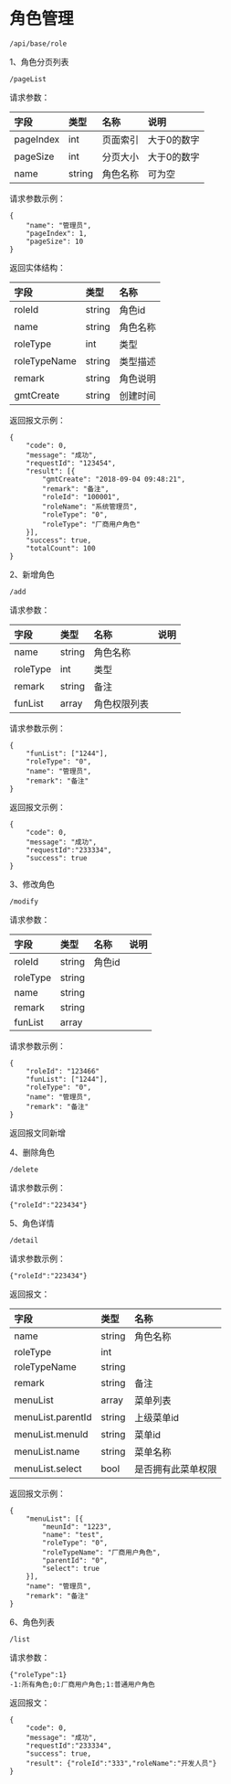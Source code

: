 # 角色管理

```
/api/base/role
```

1、角色分页列表

```
/pageList
```

请求参数：

| 字段 | 类型 | 名称 | 说明 |
| :--- | :--- | :--- | :--- |
| pageIndex | int | 页面索引 | 大于0的数字 |
| pageSize | int | 分页大小 | 大于0的数字 |
| name | string | 角色名称 | 可为空 |

请求参数示例：

```
{
    "name": "管理员",
    "pageIndex": 1,
    "pageSize": 10
}
```

返回实体结构：

| 字段 | 类型 | 名称 |
| :--- | :--- | :--- |
| roleId | string | 角色id |
| name | string | 角色名称 |
| roleType | int | 类型 |
| roleTypeName | string | 类型描述 |
| remark | string | 角色说明 |
| gmtCreate | string | 创建时间 |

返回报文示例：

```
{
    "code": 0,
    "message": "成功",
    "requestId": "123454",
    "result": [{
        "gmtCreate": "2018-09-04 09:48:21",
        "remark": "备注",
        "roleId": "100001",
        "roleName": "系统管理员",
        "roleType": "0",
        "roleType": "厂商用户角色"
    }],
    "success": true,
    "totalCount": 100
}
```

2、新增角色

```
/add
```

请求参数：

| 字段 | 类型 | 名称 | 说明 |
| :--- | :--- | :--- | :--- |
| name | string | 角色名称 |  |
| roleType | int | 类型 |  |
| remark | string | 备注 |  |
| funList | array | 角色权限列表 |  |

请求参数示例：

```
{
    "funList": ["1244"],
    "roleType": "0",
    "name": "管理员",
    "remark": "备注"
}
```

返回报文示例：

```
{
    "code": 0,
    "message": "成功",
    "requestId":"233334",
    "success": true
}
```

3、修改角色

```
/modify
```

请求参数：

| 字段 | 类型 | 名称 | 说明 |
| :--- | :--- | :--- | :--- |
| roleId | string | 角色id |  |
| roleType | string |  |  |
| name | string |  |  |
| remark | string |  |  |
| funList | array |  |  |

请求参数示例：

```
{
    "roleId": "123466"
    "funList": ["1244"],
    "roleType": "0",
    "name": "管理员",
    "remark": "备注"
}
```

返回报文同新增

4、删除角色

```
/delete
```

请求参数示例：

```
{"roleId":"223434"}
```

5、角色详情

```
/detail
```

请求参数示例：

```
{"roleId":"223434"}
```

返回报文：

| 字段 | 类型 | 名称 |
| :--- | :--- | :--- |
| name | string | 角色名称 |
| roleType | int |  |
| roleTypeName | string |  |
| remark | string | 备注 |
| menuList | array | 菜单列表 |
| menuList.parentId | string | 上级菜单id |
| menuList.menuId | string | 菜单id |
| menuList.name | string | 菜单名称 |
| menuList.select | bool | 是否拥有此菜单权限 |

返回报文示例：

```
{
    "menuList": [{
        "meunId": "1223",
        "name": "test",
        "roleType": "0",
        "roleTypeName": "厂商用户角色",
        "parentId": "0",
        "select": true
    }],
    "name": "管理员",
    "remark": "备注"
}
```

6、角色列表

```
/list
```

请求参数：

```
{"roleType":1}
-1:所有角色;0:厂商用户角色;1:普通用户角色
```

返回报文：

```
{
    "code": 0,
    "message": "成功",
    "requestId":"233334",
    "success": true,
    "result": {"roleId":"333","roleName":"开发人员"}
}
```



